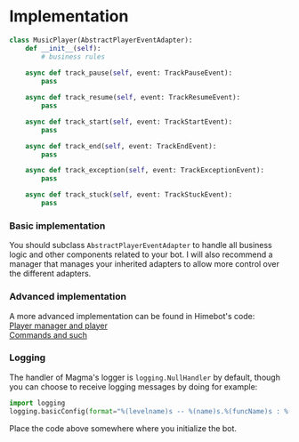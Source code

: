 # Implementation
```python
class MusicPlayer(AbstractPlayerEventAdapter):
    def __init__(self):
        # business rules
        
    async def track_pause(self, event: TrackPauseEvent):
        pass

    async def track_resume(self, event: TrackResumeEvent):
        pass

    async def track_start(self, event: TrackStartEvent):
        pass

    async def track_end(self, event: TrackEndEvent):
        pass

    async def track_exception(self, event: TrackExceptionEvent):
        pass

    async def track_stuck(self, event: TrackStuckEvent):
        pass
```

### Basic implementation
You should subclass `AbstractPlayerEventAdapter` to handle all business logic and other components related to your bot. I will also recommend a manager that manages your inherited adapters to allow more control over the different adapters.

### Advanced implementation
A more advanced implementation can be found in Himebot's code: <br />
[Player manager and player](https://github.com/initzx/rewrite/tree/multiprocessing/audio) <br />
[Commands and such](https://github.com/initzx/rewrite/blob/multiprocessing/commands/music.py) 

### Logging
The handler of Magma's logger is `logging.NullHandler` by default, though you can choose to receive logging messages by doing for example:
```python
import logging
logging.basicConfig(format="%(levelname)s -- %(name)s.%(funcName)s : %(message)s", level=logging.INFO)
```
Place the code above somewhere where you initialize the bot.

